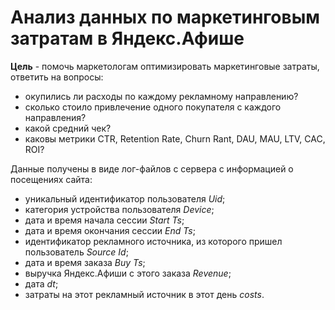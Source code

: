 # Анализ данных по маркетинговым затратам в Яндекс.Афише

**Цель** - помочь маркетологам оптимизировать маркетинговые затраты, ответить на вопросы:
- окупились ли расходы по каждому рекламному направлению?
- сколько стоило привлечение одного покупателя с каждого направления?
- какой средний чек?
- каковы метрики CTR, Retention Rate, Churn Rant, DAU, MAU, LTV, CAC, ROI?

Данные получены в виде лог-файлов с сервера с информацией  о посещениях сайта:
- уникальный идентификатор пользователя _Uid_;
- категория устройства пользователя _Device_;
- дата и время начала сессии _Start Ts_;
- дата и время окончания сессии _End Ts_;
- идентификатор рекламного источника, из которого пришел пользователь _Source Id_;
- дата и время заказа _Buy Ts_;
- выручка Яндекс.Афиши с этого заказа _Revenue_;
- дата _dt_;
- затраты на этот рекламный источник в этот день _costs_.


